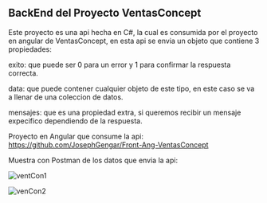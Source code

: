 ## BackEnd del Proyecto VentasConcept

Este proyecto es una api hecha en C#, la cual es consumida por el proyecto en angular de VentasConcept, en esta api se envia un objeto
que contiene 3 propiedades:

exito: que puede ser 0 para un error y 1 para confirmar la respuesta correcta.

data: que puede contener cualquier objeto de este tipo, en este caso se va a llenar de una coleccion de datos.

mensajes: que es una propiedad extra, si queremos recibir un mensaje expecifico dependiendo de la respuesta.

Proyecto en Angular que consume la api: https://github.com/JosephGengar/Front-Ang-VentasConcept

Muestra con Postman de los datos que envia la api:

![ventCon1](https://user-images.githubusercontent.com/102115164/163210776-dc79a841-2a20-4b61-971d-1cf936497440.png)

![venCon2](https://user-images.githubusercontent.com/102115164/163210809-64c991fb-139d-4003-9e32-0fb83dd2844a.png)


